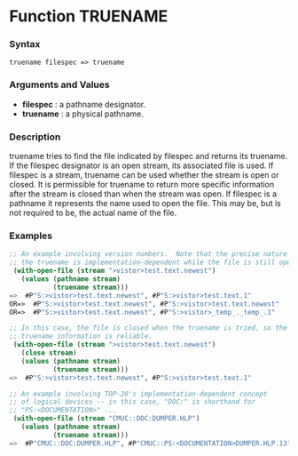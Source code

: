 <!-- Generated on 05/10/2020 by https://github.com/anto2oo/clhs-evolved -->

# Function TRUENAME

### Syntax
`truename filespec => truename`  


### Arguments and Values
- **filespec** : a pathname designator.   
- **truename** : a physical pathname.   


### Description
truename tries to find the file indicated by filespec and returns its truename. If the filespec designator is an open stream, its associated file is used.  If filespec is a stream, truename can be used whether the stream is open or closed. It is permissible for truename to return more specific information after the stream is closed than when the stream was open.  If filespec is a pathname it represents the name used to open the file. This may be, but is not required to be, the actual name of the file.



### Examples
```lisp 
;; An example involving version numbers.  Note that the precise nature of
;; the truename is implementation-dependent while the file is still open.
 (with-open-file (stream ">vistor>test.text.newest")
   (values (pathname stream)
           (truename stream)))
=>  #P"S:>vistor>test.text.newest", #P"S:>vistor>test.text.1"
OR=>  #P"S:>vistor>test.text.newest", #P"S:>vistor>test.text.newest"
OR=>  #P"S:>vistor>test.text.newest", #P"S:>vistor>_temp_._temp_.1"

;; In this case, the file is closed when the truename is tried, so the
;; truename information is reliable.
 (with-open-file (stream ">vistor>test.text.newest")
   (close stream)
   (values (pathname stream)
           (truename stream)))
=>  #P"S:>vistor>test.text.newest", #P"S:>vistor>test.text.1"

;; An example involving TOP-20's implementation-dependent concept 
;; of logical devices -- in this case, "DOC:" is shorthand for
;; "PS:<DOCUMENTATION>" ...
 (with-open-file (stream "CMUC::DOC:DUMPER.HLP")
   (values (pathname stream)
           (truename stream)))
=>  #P"CMUC::DOC:DUMPER.HLP", #P"CMUC::PS:<DOCUMENTATION>DUMPER.HLP.13"
```

